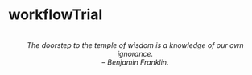 # workflowTrial
<!-- QUOTE:START -->
<p align="center"><br><i>The doorstep to the temple of wisdom is a knowledge of our own ignorance.</i><br><i>– Benjamin Franklin.</i><br></p>
<!-- QUOTE:END -->

